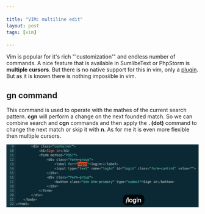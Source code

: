 ```yaml
---

title: "VIM: multiline edit"
layout: post
tags: [vim]

---
```


Vim is popular for it's rich "'customization'" and endless number of commands. A nice feature that is available in SumlibeText or 
PhpStorm is **multiple cursors**. But there is no native support for this in vim, only
a [plugin](https://github.com/terryma/vim-multiple-cursors). But as it is known there is nothing imposiible in vim. 

## gn command
This command is used to operate with the mathes of the current search pattern. **cgn** will perform a change on the next founded match.
So we can combine search and **cgn** commands and then apply the **. (dot)** command to change the next match or skip it with **n**. As for
me it is even more flexible then multiple cursors.

<div class="text-center">
    <img src="/assets/images/posts/vim-multiline/cgn-edit.gif" alt="cgn-edit">
</div>

